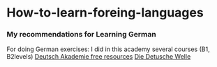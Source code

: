 # How-to-learn-foreing-languages


### My recommendations for Learning German 

For doing German exercises: 
I did in this academy several courses (B1, B2levels)
[Deutsch Akademie free resources](https://www.deutschakademie.de/online-deutschkurs/)
[Die Detusche Welle](https://www.bing.com/search?q=die+deutsche+welle&cvid=0c0d3b281fdc401180bf4a91f871911a&aqs=edge.1.69i57j0j46j0l6j69i11004.5231j0j1&pglt=675&FORM=ANNAB1&PC=U531)
